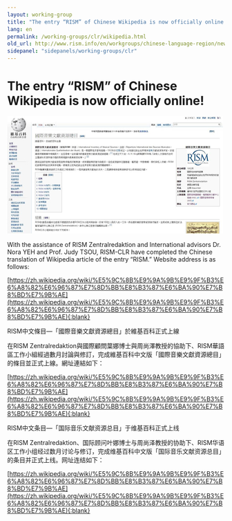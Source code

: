 ```yaml
---
layout: working-group
title: "The entry “RISM” of Chinese Wikipedia is now officially online!"
lang: en
permalink: /working-groups/clr/wikipedia.html
old_url: http://www.rism.info/en/workgroups/chinese-language-region/news/201606-wiki.html
sidepanel: "sidepanels/working-groups/clr"
---
```


# The entry “RISM” of Chinese Wikipedia is now officially online!

 ![](/resources-old-website/workgroups-images/csm_03b86f6f-c52f-4887-95e9-9655330594d4_becc38b24c.jpg "Wiki-Chinese RISM")



With the assistance of RISM Zentralredaktion and International advisors Dr. Nora YEH and Prof. Judy TSOU, RISM-CLR have completed the Chinese translation of Wikipedia article of the entry “RISM.” Website address is as follows:

[https://zh.wikipedia.org/wiki/%E5%9C%8B%E9%9A%9B%E9%9F%B3%E6%A8%82%E6%96%87%E7%8D%BB%E8%B3%87%E6%BA%90%E7%B8%BD%E7%9B%AE](https://zh.wikipedia.org/wiki/%E5%9C%8B%E9%9A%9B%E9%9F%B3%E6%A8%82%E6%96%87%E7%8D%BB%E8%B3%87%E6%BA%90%E7%B8%BD%E7%9B%AE){:blank}



RISM中文條目—「國際音樂文獻資源總目」於維基百科正式上線

在RISM Zentralredaktion與國際顧問葉娜博士與周尚澤教授的協助下、RISM華語區工作小組經過數月討論與修訂，完成維基百科中文版「國際音樂文獻資源總目」的條目並正式上線。網址連結如下：

[https://zh.wikipedia.org/wiki/%E5%9C%8B%E9%9A%9B%E9%9F%B3%E6%A8%82%E6%96%87%E7%8D%BB%E8%B3%87%E6%BA%90%E7%B8%BD%E7%9B%AE](https://zh.wikipedia.org/wiki/%E5%9C%8B%E9%9A%9B%E9%9F%B3%E6%A8%82%E6%96%87%E7%8D%BB%E8%B3%87%E6%BA%90%E7%B8%BD%E7%9B%AE){:blank}



RISM中文条目—「国际音乐文献资源总目」于维基百科正式上线

在RISM Zentralredaktion、国际顾问叶娜博士与周尚泽教授的协助下、RISM华语区工作小组经过数月讨论与修订，完成维基百科中文版「国际音乐文献资源总目」的条目并正式上线。网址连结如下：

[https://zh.wikipedia.org/wiki/%E5%9C%8B%E9%9A%9B%E9%9F%B3%E6%A8%82%E6%96%87%E7%8D%BB%E8%B3%87%E6%BA%90%E7%B8%BD%E7%9B%AE](https://zh.wikipedia.org/wiki/%E5%9C%8B%E9%9A%9B%E9%9F%B3%E6%A8%82%E6%96%87%E7%8D%BB%E8%B3%87%E6%BA%90%E7%B8%BD%E7%9B%AE){:blank}